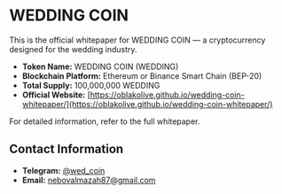 # WEDDING COIN

This is the official whitepaper for WEDDING COIN — a cryptocurrency designed for the wedding industry.

- **Token Name:** WEDDING COIN (WEDDING)
- **Blockchain Platform:** Ethereum or Binance Smart Chain (BEP-20)
- **Total Supply:** 100,000,000 WEDDING
- **Official Website:** [https://oblakolive.github.io/wedding-coin-whitepaper/](https://oblakolive.github.io/wedding-coin-whitepaper/)

For detailed information, refer to the full whitepaper.

## Contact Information
- **Telegram:** [@wed_coin](https://t.me/wed_coin)
- **Email:** nebovalmazah87@gmail.com
